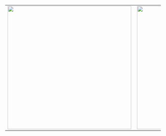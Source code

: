 <center>
<table>
  <tr>
      <td><img width="400px" align="left" src="https://github-readme-stats.vercel.app/api/top-langs/?username=V-Gutierrez&hide=html&layout=compact&theme=cobalt" /></td>
      <td><img width="400px" align="left" src="https://github-readme-stats.vercel.app/api?username=V-Gutierrez&theme=cobalt" /></td>
      <td><p width="400px" align="left" src="https://metrics.lecoq.io/about/v-gutierrez" /></td>
    
  </tr>  
   
</table>
</center>
